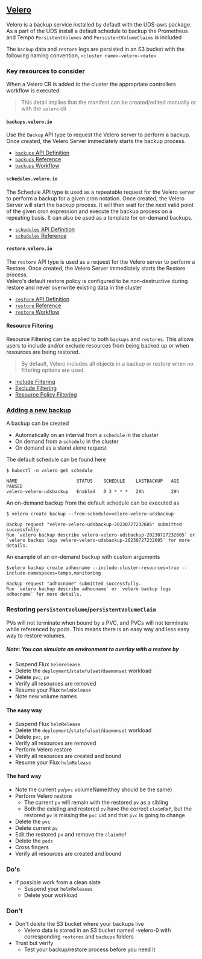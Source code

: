 ## [Velero](https://velero.io)
Velero is a backup service installed by default with the UDS-aws package.   
As a part of the UDS install a default schedule to backup the Prometheus and Tempo `PersistentVolumes` and `PersistentVolumeClaims` is included

The `backup` data and `restore` logs are persisted in an S3 bucket with the following naming convention, `<cluster name>-velero-<date>`



### Key resources to consider

When a Velero CR is added to the cluster the appropriate controllers workflow is executed.  
> This detail implies that the manifest can be created/edited manually or with the `velero` cli


#### `backups.velero.io`
Use the `Backup`  API type to request the Velero server to perform a backup. Once created, the Velero Server immediately starts the backup process.   
* [`backups` API Definition](https://velero.io/docs/main/api-types/backup/)   
* [`backups` Reference](https://velero.io/docs/main/backup-reference/)
* [`backups` Workflow](https://velero.io/docs/v1.11/how-velero-works/#backup-workflow)

#### `schedules.velero.io`
The Schedule API type is used as a repeatable request for the Velero server to perform a backup for a given cron notation. Once created, the Velero Server will start the backup process. It will then wait for the next valid point of the given cron expression and execute the backup process on a repeating basis.  It can also be used as a template for on-demand backups.   
* [`schudules` API Definition](https://velero.io/docs/main/api-types/schedule/)   
* [`schudules` Reference](https://velero.io/docs/main/backup-reference/#schedule-a-backup)

#### `restore.velero.io`
The `restore` API type is used as a request for the Velero server to perform a Restore. Once created, the Velero Server immediately starts the Restore process.   
Velero's default restore policy is configured to be non-destructive during restore and never overwrite existing data in the cluster
* [`restore` API Definition](https://velero.io/docs/main/api-types/restore/)
* [`restore` Reference](https://velero.io/docs/main/restore-reference/)
* [`restore` Workflow](https://velero.io/docs/main/restore-reference/#detailed-restore-workflow)

#### Resource Filtering
Resource Filtering can be applied to both `backups` and `restores`. This allows users to include and/or exclude resources from being backed up or when resources are being restored.   
> By default, Velero includes all objects in a backup or restore when no filtering options are used.

* [Include Filtering](https://velero.io/docs/v1.11/resource-filtering/#includes)
* [Exclude Filtering](https://velero.io/docs/v1.11/resource-filtering/#includes)
* [Resource Policy Filtering](https://velero.io/docs/v1.11/resource-filtering/#resource-policies)

### [Adding a new backup](https://velero.io/docs/main/backup-reference/)

A backup can be created 
* Automatically on an interval from a `schedule` in the cluster
* On demand from a `schedule` in the cluster
* On demand as a stand alone request

The default schedule can be found here
```
$ kubectl -n velero get schedule

NAME                      STATUS    SCHEDULE    LASTBACKUP   AGE   PAUSED
velero-velero-udsbackup   Enabled   0 3 * * *   20h          29h
```

An on-demand backup from the default schedule can be executed as
```
$ velero create backup --from-schedule=velero-velero-udsbackup

Backup request "velero-velero-udsbackup-20230727232605" submitted successfully.
Run `velero backup describe velero-velero-udsbackup-20230727232605` or `velero backup logs velero-velero-udsbackup-20230727232605` for more details.
```

An example of an on-demand backup with custom arguments 
```
$velero backup create adhocname --include-cluster-resources=true --include-namespaces=tempo,monitoring

Backup request "adhocname" submitted successfully.
Run `velero backup describe adhocname` or `velero backup logs adhocname` for more details.
```


### Restoring `persistentVolume`/`persistentVolumeClaim`
PVs will not terminate when bound by a PVC, and PVCs will not terminate while referenced by pods. 
This means there is an easy way and less easy way to restore volumes.

##### Note: You can simulate an environment to overlay with a restore by 
  * Suspend Flux `helmrelease` 
  * Delete the `deployment`/`statefulset`/`daemonset` workload
  * Delete `pvc`, `pv`
  * Verify all resources are removed
  * Resume your Flux `helmRelease`
  * Note new volume names 


#### The easy way
  * Suspend Flux `helmRelease` 
  * Delete the `deployment`/`statefulset`/`daemonset` workload
  * Delete `pvc`, `pv`
  * Verify all resources are removed
  * Perform Velero restore
  * Verify all resources are created and bound
  * Resume your Flux `helmRelease`

#### The hard way
  * Note the current `pv`/`pvc` volumeName(they should be the same) 
  * Perform Velero restore
    * The current `pv` will remain with the restored `pv` as a sibling 
    * Both the existing and restored `pv` have the correct `claimRef`, but the restored `pv` is missing the `pvc` uid and that `pvc` is going to change
  * Delete the `pvc`
  * Delete current `pv`
  * Edit the restored `pv` and remove the `claimRef`
  * Delete the `pods`
  * Cross fingers
  * Verify all resources are created and bound

### Do's 
* If possible work from a clean slate 
  * Suspend your `helmReleases`
  * Delete your workload

### Don't
* Don't delete the S3 bucket where your backups live
  * Velero data is stored in an S3 bucket named <cluster name>-velero-<date>0 with corresponding `restores` and `backups` folders
* Trust but verify
  * Test your backup/restore process before you need it


